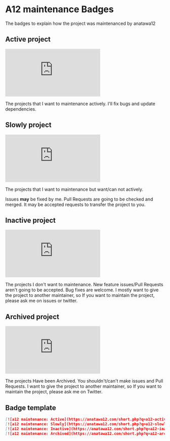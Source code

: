 # A12 maintenance Badges

The badges to explain how the project was maintenanced by anatawa12

## Active project

[![a12 maintenance: Active](https://anatawa12.com/short.php?q=a12-active-svg)](https://anatawa12.com/short.php?q=a12-active-doc)

The projects that I want to maintenance actively.
I'll fix bugs and update dependencies.

## Slowly project
[![a12 maintenance: Slowly](https://anatawa12.com/short.php?q=a12-slowly-svg)](https://anatawa12.com/short.php?q=a12-slowly-doc)

The projects that I want to maintenance but want/can not actively.

Issues **may** be fixed by me. Pull Requests are going to be checked and merged. It may be accepted requests to transfer the project to you.

## Inactive project

[![a12 maintenance: Inactive](https://anatawa12.com/short.php?q=a12-inactive-svg)](https://anatawa12.com/short.php?q=a12-inactive-doc)

The projects I don't want to maintenance. New feature issues/Pull Requests aren't going to be accepted. Bug fixes are welcome.
I mostly want to give the project to another maintainer, so If you want to maintain the project, please ask me on issues or twitter.

## Archived project

[![a12 maintenance: Archived](https://anatawa12.com/short.php?q=a12-archived-svg)](https://anatawa12.com/short.php?q=a12-archived-doc)

The projects Have been Archived. You shouldn't/can't make issues and Pull Requests. I want to give the project to another maintainer, so If you want to maintain the project, please ask me on Twitter.

## Badge template

```markdown
[![a12 maintenance: Active](https://anatawa12.com/short.php?q=a12-active-svg)](https://anatawa12.com/short.php?q=a12-active-doc)
[![a12 maintenance: Slowly](https://anatawa12.com/short.php?q=a12-slowly-svg)](https://anatawa12.com/short.php?q=a12-slowly-doc)
[![a12 maintenance: Inactive](https://anatawa12.com/short.php?q=a12-inactive-svg)](https://anatawa12.com/short.php?q=a12-inactive-doc)
[![a12 maintenance: Archived](https://anatawa12.com/short.php?q=a12-archived-svg)](https://anatawa12.com/short.php?q=a12-archived-doc)
```
